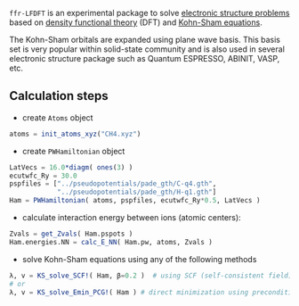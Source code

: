`ffr-LFDFT` is an experimental package to solve [electronic structure problems](https://en.wikipedia.org/wiki/Electronic_structure)
based on [density functional theory](https://en.wikipedia.org/wiki/Density_functional_theory)
(DFT)
and [Kohn-Sham equations](https://en.wikipedia.org/wiki/Kohn%E2%80%93Sham_equations).

The Kohn-Sham orbitals are expanded using plane wave basis. This basis set is
very popular within solid-state community and is also used in several electronic
structure package such as Quantum ESPRESSO, ABINIT, VASP, etc.

## Calculation steps

- create `Atoms` object

```julia
atoms = init_atoms_xyz("CH4.xyz")
```

- create `PWHamiltonian` object

```julia
LatVecs = 16.0*diagm( ones(3) )
ecutwfc_Ry = 30.0
pspfiles = ["../pseudopotentials/pade_gth/C-q4.gth",
            "../pseudopotentials/pade_gth/H-q1.gth"]
Ham = PWHamiltonian( atoms, pspfiles, ecutwfc_Ry*0.5, LatVecs )
```

- calculate interaction energy between ions (atomic centers):

```julia
Zvals = get_Zvals( Ham.pspots )
Ham.energies.NN = calc_E_NN( Ham.pw, atoms, Zvals )
```

- solve Kohn-Sham equations using any of the following methods

```julia
λ, v = KS_solve_SCF!( Ham, β=0.2 )  # using SCF (self-consistent field) method
# or
λ, v = KS_solve_Emin_PCG!( Ham ) # direct minimization using preconditioned conjugate gradient
```
